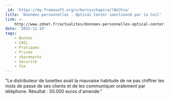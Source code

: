```yaml
---
_id: 'https://my.framasoft.org/u/borisschapira/?AUJtcw'
title: 'Données personnelles : Optical Center sanctionné par la Cnil'
link: >-
    http://www.zdnet.fr/actualites/donnees-personnelles-optical-center-sanctionne-par-la-cnil-39828236.htm
date: '2015-11-19'
tags:
    - Bonnes
    - CNIL
    - Pratiques
    - Privée
    - sharemarks
    - Sécurité
    - Vie
---
```


<div class="markdown"><p>&quot;Le distributeur de lunettes avait la mauvaise habitude de ne pas chiffrer les mots de passe de ses clients et de les communiquer oralement par téléphone. Résultat : 50.000 euros d'amende.&quot;
</p></div>
